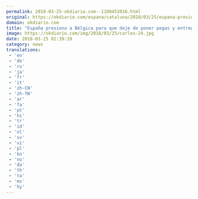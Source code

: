 ```yaml
---
permalink: 2018-03-25-okdiario.com--1108452016.html
original: https://okdiario.com/espana/cataluna/2018/03/25/espana-presiona-belgica-que-deje-poner-pegas-entregue-ya-puigdemont-2019806
domain: okdiario.com
title: "España presiona a Bélgica para que deje de poner pegas y entregue ya a Puigdemont"
image: https://okdiario.com/img/2018/03/25/carles-24.jpg
date: 2018-03-25 02:39:19
category: news
translations: 
 - 'en'
 - 'de'
 - 'ru'
 - 'ja'
 - 'fr'
 - 'it'
 - 'zh-CN'
 - 'zh-TW'
 - 'ar'
 - 'fa'
 - 'pt'
 - 'hi'
 - 'tr'
 - 'id'
 - 'nl'
 - 'sv'
 - 'vi'
 - 'pl'
 - 'ko'
 - 'no'
 - 'da'
 - 'th'
 - 'ta'
 - 'ms'
 - 'hy'
---
```


